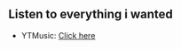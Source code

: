 ## Listen to everything i wanted
- YTMusic: [Click here](https://music.youtube.com/watch?v=iuINiqxtjhI)